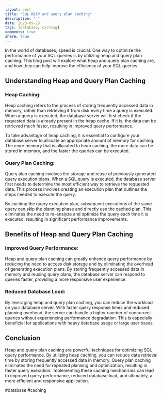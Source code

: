 ```yaml
---
layout: post
title: "SQL HEAP and query plan caching"
description: " "
date: 2023-09-23
tags: [database, caching]
comments: true
share: true
---
```


In the world of databases, speed is crucial. One way to optimize the performance of your SQL queries is by utilizing heap and query plan caching. This blog post will explore what heap and query plan caching are, and how they can help improve the efficiency of your SQL queries.

## Understanding Heap and Query Plan Caching

### Heap Caching:

Heap caching refers to the process of storing frequently accessed data in memory, rather than retrieving it from disk every time a query is executed. When a query is executed, the database server will first check if the requested data is already present in the heap cache. If it is, the data can be retrieved much faster, resulting in improved query performance.

To take advantage of heap caching, it is essential to configure your database server to allocate an appropriate amount of memory for caching. The more memory that is allocated to heap caching, the more data can be stored in memory, and the faster the queries can be executed.

### Query Plan Caching:

Query plan caching involves the storage and reuse of previously generated query execution plans. When a SQL query is executed, the database server first needs to determine the most efficient way to retrieve the requested data. This process involves creating an execution plan that outlines the steps needed to execute the query.

By caching the query execution plan, subsequent executions of the same query can skip the planning phase and directly use the cached plan. This eliminates the need to re-analyze and optimize the query each time it is executed, resulting in significant performance improvements.

## Benefits of Heap and Query Plan Caching

### Improved Query Performance:

Heap and query plan caching can greatly enhance query performance by reducing the need to access disk storage and by eliminating the overhead of generating execution plans. By storing frequently accessed data in memory and reusing query plans, the database server can respond to queries faster, providing a more responsive user experience.

### Reduced Database Load:

By leveraging heap and query plan caching, you can reduce the workload on your database server. With faster query response times and reduced planning overhead, the server can handle a higher number of concurrent queries without experiencing performance degradation. This is especially beneficial for applications with heavy database usage or large user bases.

## Conclusion

Heap and query plan caching are powerful techniques for optimizing SQL query performance. By utilizing heap caching, you can reduce data retrieval time by storing frequently accessed data in memory. Query plan caching eliminates the need for repeated planning and optimization, resulting in faster query execution. Implementing these caching mechanisms can lead to improved query performance, reduced database load, and ultimately, a more efficient and responsive application.

#database #caching